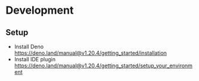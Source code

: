 # Development

## Setup

- Install Deno https://deno.land/manual@v1.20.4/getting_started/installation
- Install IDE plugin https://deno.land/manual@v1.20.4/getting_started/setup_your_environment

